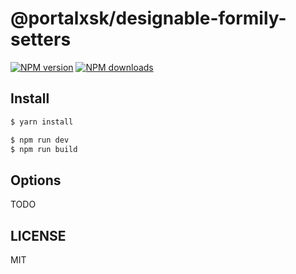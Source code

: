# @portalxsk/designable-formily-setters

[![NPM version](https://img.shields.io/npm/v/@portalxsk/designable-formily-setters.svg?style=flat)](https://npmjs.org/package/@portalxsk/designable-formily-setters)
[![NPM downloads](http://img.shields.io/npm/dm/@portalxsk/designable-formily-setters.svg?style=flat)](https://npmjs.org/package/@portalxsk/designable-formily-setters)

## Install

```bash
$ yarn install
```

```bash
$ npm run dev
$ npm run build
```

## Options

TODO

## LICENSE

MIT
